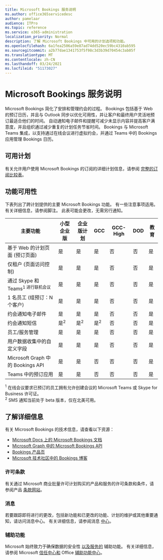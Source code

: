 ```yaml
---
title: Microsoft Bookings 服务说明
ms.author: office365servicedesc
author: pamelaar
audience: ITPro
ms.topic: reference
ms.service: o365-administration
localization_priority: Normal
description: 了解 Microsoft Bookings 中可用的计划选项和功能。
ms.openlocfilehash: 6a1fea2506a59e87ad74dd520ec59bc4310ab595
ms.sourcegitcommit: a2b77dae1341753f5f98c3d3b39d70454c3ab05f
ms.translationtype: MT
ms.contentlocale: zh-CN
ms.lasthandoff: 03/24/2021
ms.locfileid: "51173027"
---
```

# <a name="microsoft-bookings-service-description"></a>Microsoft Bookings 服务说明

Microsoft Bookings 简化了安排和管理约会的过程。 Bookings 包括基于 Web 的预订日历，并且与 Outlook 同步以优化可用性，并让客户和最终用户灵活地预订最适合他们的时间。 自动通知电子邮件和提醒可减少未显示内容并提高客户满意度，并且组织通过减少重复的计划任务节省时间。 Bookings 与 Microsoft Teams 集成，以支持通过在线会议进行虚拟约会，并通过 Teams 中的 Bookings 应用管理 Bookings 日历。

## <a name="available-plans"></a>可用计划

有关允许用户使用 Microsoft Bookings 的订阅的详细计划信息，请参阅  [完整的订阅比较表](https://go.microsoft.com/fwlink/?linkid=2139145)。

## <a name="feature-availability"></a>功能可用性

下表列出了跨计划提供的主要 Microsoft Bookings 功能。 有一些注意事项适用。 有关详细信息，请参阅脚注。 此表可能会更改，无需另行通知。

| 主要功能 | 小型企业版 | 企业版计划 | GCC | GCC-High | DOD | 教育 |
| --- | --- | --- | --- | --- | --- | --- |
| 基于 Web 的计划页面 (预订页面)  | 是 | 是 | 是 | 否 | 否 | 是 |
| 仅租户 (页面访问控制)  | 是 | 是 | 是 | 否 | 否 | 是 |
| 通过 Skype 和 Teams<sup>1 进行联机会议</sup> <br/> | 是 | 是 | 是 | 否 | 否 | 是 |
| 1 名员工 (组预订：N 个客户)  | 是 | 是 | 是 | 否 | 否 | 是 |
| 约会通知电子邮件 | 是 | 是 | 是 | 否 | 否 | 是 |
| 约会通知短信 | 是<sup>2</sup> <br/> | 是<sup>2</sup> <br/> | 是<sup>2</sup> <br/> | 否 | 否 | 是 |
| 员工/服务管理 | 是 | 是 | 是 | 否 | 否 | 是 |
| 用户数据收集中的自定义字段 | 是 | 是 | 是 | 否 | 否 | 是 |
| Microsoft Graph 中的 Bookings API | 是 | 是 | 否 | 否 | 否 | 是 |
| Teams 中的预订应用 | 是 | 是 | 否 | 否 | 否 | 是 |

<sup>1</sup> 在线会议要求已预订的员工拥有允许创建会议的 Microsoft Teams 或 Skype for Business 许可证。
<br/><sup>2</sup> SMS 通知当前处于 beta 版本，仅在北美可用。

## <a name="learn-more"></a>了解详细信息

有关 Microsoft Bookings 的技术信息，请查看以下资源：

- [Microsoft Docs 上的 Microsoft Bookings 文档](/microsoft-365/bookings/bookings-overview?view=o365-worldwide)
- [Microsoft Graph 中的 Microsoft Bookings API](/graph/api/resources/booking-api-overview?view=graph-rest-beta)
- [Bookings 产品页](https://www.microsoft.com/microsoft-365/business/scheduling-and-booking-app)
- [Microsoft 技术社区中的 Bookings 博客](https://techcommunity.microsoft.com/t5/microsoft-bookings-blog/bg-p/Office365BusinessAppsBlog)

### <a name="licensing-terms"></a>许可条款

有关通过 Microsoft 商业批量许可计划购买的产品和服务的许可条款和条件，请参阅产品 [条款网站](https://www.microsoft.com/microsoft-365)。

### <a name="messaging"></a>消息 

若要跟踪即将进行的更改，包括新功能和已更改的功能、计划的维护或其他重要通知，请访问消息中心。 有关详细信息，请参阅消息 [中心](/microsoft-365/admin/manage/message-center)。

### <a name="accessibility"></a>辅助功能

Microsoft 始终致力于确保数据的安全性 [以及服务的](https://www.microsoft.com/trust-center/compliance/accessibility) 辅助功能。 有关详细信息，请参阅 Microsoft [信任中心和](https://www.microsoft.com/trust-center) Office [辅助功能中心](https://support.office.com/article/ecab0fcf-d143-4fe8-a2ff-6cd596bddc6d)。
